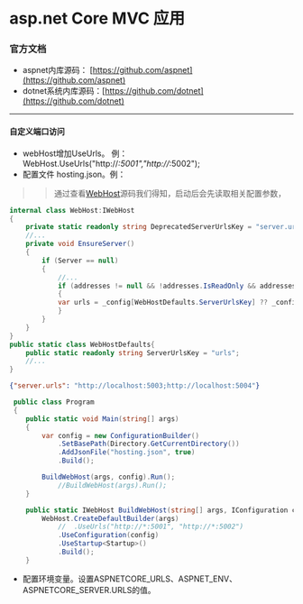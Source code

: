 # asp.net Core MVC 应用

### 官方文档
* aspnet内库源码： [https://github.com/aspnet](https://github.com/aspnet)
* dotnet系统内库源码：[https://github.com/dotnet](https://github.com/dotnet)

---

####  自定义端口访问
* webHost增加UseUrls。 例：WebHost.UseUrls("http://*:5001","http://*:5002");
* 配置文件 hosting.json。例：
>> 通过查看[WebHost](https://github.com/aspnet/Hosting.git)源码我们得知，启动后会先读取相关配置参数，
```csharp
internal class WebHost:IWebHost
{
    private static readonly string DeprecatedServerUrlsKey = "server.urls";
    //...
    private void EnsureServer()
    {
        if (Server == null)
        {
            //...
            if (addresses != null && !addresses.IsReadOnly && addresses.Count == 0)
            {
            var urls = _config[WebHostDefaults.ServerUrlsKey] ?? _config[DeprecatedServerUrlsKey];                  
            }
        }
    }
}
public static class WebHostDefaults{
    public static readonly string ServerUrlsKey = "urls";
    //...
}
```
```json
{"server.urls": "http://localhost:5003;http://localhost:5004"}
```
```csharp
 public class Program
 {
    public static void Main(string[] args)
    {
        var config = new ConfigurationBuilder()
            .SetBasePath(Directory.GetCurrentDirectory())
            .AddJsonFile("hosting.json", true)
            .Build();

        BuildWebHost(args, config).Run();
            //BuildWebHost(args).Run();
    }

    public static IWebHost BuildWebHost(string[] args, IConfiguration config) =>
        WebHost.CreateDefaultBuilder(args)
            //  .UseUrls("http://*:5001", "http://*:5002")
            .UseConfiguration(config)
            .UseStartup<Startup>()
            .Build();
    }
```
* 配置环境变量。设置ASPNETCORE_URLS、ASPNET_ENV、ASPNETCORE_SERVER.URLS的值。
